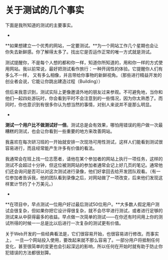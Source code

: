 # 关于测试的几个事实

下面是我所知道的测试的主要事实。

* 
**如果想建立一个优秀的网站，一定要测试。**为一个网站工作几个星期也会让你失去新鲜感。你了解得太多了。找出它是否运作正常的唯一方式就是测试。

测试提醒你，不是每个人想的都和你一样，知道你所知道的，用和你一样的方式使用网站。我以前常说，最好把测试看作旅行：一种开阔性的体验。它提醒你人们有多么不一样， 又有多么相像，并且带给你事物的新鲜视角。（那些进行精益开发的创业者会说，它能让你跳出建造过程（Building））

但后来我意识到，测试实际上更像邀请外地的朋友过来参观。不可避免地，当你和他们—起四处游玩时，你会看到平时不会注意到的一些情况，因为你太熟悉了。而同时，你也意识到有很多你认为想当然的事情，对别人来说并不是那么明显。

* 
**测试一个用户比不做测试好一倍**。测试总是会有效果，哪怕用错误的用户做一次最糟糕的测试，也会让你看到一些重要的地方来改善网站。

我喜欢在每次研习班的一开始就安排一次现场可用性测试，这样人们能看到测试很容易进行，而且经常能产生许多有价值的看法。

我通常会在班上找一位志愿者，请他在某个参加者的网站上执行一项任务，这样的测试不会超过十分钟，但这位被测网站的参加者通常会记上好几页的笔记。通常他们还会询问是否可以对这次测试进行录像，他们好拿回去给开发团队观看。（有一位参加者告诉我，他的团队看到录像之后，对网站做了一项改变，后来他们发现这样累计节约了十万美元。） 

* 
**在项目中，早点测试一位用户好过最后测试50位用户。**大多数人假定用户测试会很复杂，但如果你把它设计得很复杂，就不会尽早进行测试，或者进行足够的测试来从中获得最多的收益。早点做一次简单的测试——在你还有时间用上你的测试所得的时候一一总是比以后进行一次复杂的测试更有价值。

关于Web开发的一些经典看法是，它们很容易开始，也很容易进行修改。而事实上， 一旦—个网站投入使用，要改起来就不那么容易了。一部分用户将抵制任何变化，甚至很简单的变更也会引起深远的影响，所以任何在开始时就有助于防止你犯错误的方法都很划算。
